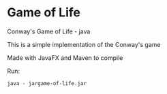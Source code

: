 # Game of Life

Conway's Game of Life - java

This is a simple implementation of the Conway's game

Made with JavaFX and Maven to compile

Run:
```
java - jargame-of-life.jar 
```

